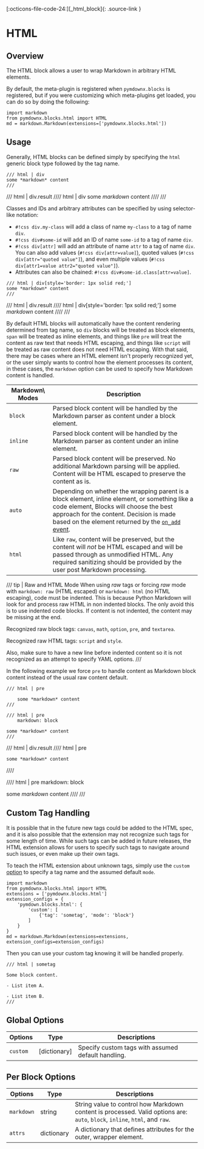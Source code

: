 [:octicons-file-code-24:][_html_block]{: .source-link }

# HTML

## Overview

The HTML block allows a user to wrap Markdown in arbitrary HTML elements.

By default, the meta-plugin is registered when `pymdownx.blocks` is registered, but if you were customizing which
meta-plugins get loaded, you can do so by doing the following:

```py3
import markdown
from pymdownx.blocks.html import HTML
md = markdown.Markdown(extensions=['pymdownx.blocks.html'])
```

## Usage

Generally, HTML blocks can be defined simply by specifying the `html` generic block type followed by the tag name.

```text title="HTML"
/// html | div
some *markdown* content
///
```

/// html | div.result
//// html | div
some *markdown* content
////
///

Classes and IDs and arbitrary attributes can be specified by using selector-like notation:

- `#!css div.my-class` will add a class of name `my-class` to a tag of name `div`.
- `#!css div#some-id` will add an ID of name `some-id` to a tag of name `div`.
- `#!css div[attr]` will add an attribute of name `attr` to a tag of name `div`. You can also add values
  (`#!css div[attr=value]`),
  quoted values (`#!css div[attr="quoted value"]`), and even multiple values (`#!css div[attr1=value attr2="quoted value"]`).
- Attributes can also be chained: `#!css div#some-id.class[attr=value]`.

```text title="HTML"
/// html | div[style='border: 1px solid red;']
some *markdown* content
///
```

/// html | div.result
//// html | div[style='border: 1px solid red;']
some *markdown* content
////
///

By default HTML blocks will automatically have the content rendering determined from tag name, so `div` blocks will be
treated as block elements, `span` will be treated as inline elements, and things like `pre` will treat the content as
raw text that needs HTML escaping, and things like `script` will be treated as raw content does not need HTML escaping.
With that said, there may be cases where an HTML element isn't properly recognized yet, or the user simply wants to
control how the element processes its content, in these cases, the `markdown` option can be used to specify how Markdown
content is handled.

Markdown\ Modes | Description
--------------- | -----------
`block`         | Parsed block content will be handled by the Markdown parser as content under a block element.
`inline`        | Parsed block content will be handled by the Markdown parser as content under an inline element.
`raw`           | Parsed block content will be preserved. No additional Markdown parsing will be applied. Content will be HTML escaped to preserve the content as is.
`auto`          | Depending on whether the wrapping parent is a block element, inline element, or something like a code element, Blocks will choose the best approach for the content. Decision is made based on the element returned by the [`on_add` event](../api.md#on_add-event).
`html`          | Like `raw`, content will be preserved, but the content will _not_ be HTML escaped and will be passed through as unmodified HTML. Any required sanitizing should be provided by the user post Markdown processing.

/// tip | Raw and HTML Mode
When using _raw_ tags or forcing _raw_ mode with `markdown: raw` (HTML escaped) or `markdown: html` (no HTML escaping),
code must be indented. This is because Python Markdown will look for and process raw HTML in non indented blocks. The
only avoid this is to use indented code blocks. If content is not indented, the content may be missing at the end.

Recognized raw block tags: `canvas`, `math`, `option`, `pre`, and `textarea`.

Recognized raw HTML tags: `script` and `style`.

Also, make sure to have a new line before indented content so it is not recognized as an attempt to specify YAML
options.
///

In the following example we force `pre` to handle content as Markdown block content instead of the usual raw content
default.

```text title="Pre as Block"
/// html | pre

    some *markdown* content
///

/// html | pre
    markdown: block

some *markdown* content
///
```

/// html | div.result
//// html | pre

    some *markdown* content
////

//// html | pre
    markdown: block

some *markdown* content
////
///

## Custom Tag Handling

It is possible that in the future new tags could be added to the HTML spec, and it is also possible that the extension
may not recognize such tags for some length of time. While such tags can be added in future releases, the HTML extension
allows for users to specify such tags to navigate around such issues, or even make up their own tags.

To teach the HTML extension about unknown tags, simply use the `custom` [option](#global-options) to specify a tag name
and the assumed default `mode`.

```py3
import markdown
from pymdownx.blocks.html import HTML
extensions = ['pymdownx.blocks.html']
extension_configs = {
    'pymdown.blocks.html': {
        'custom': [
            {'tag': 'sometag', 'mode': 'block'}
        ]
    }
}
md = markdown.Markdown(extensions=extensions, extension_configs=extension_configs)
```

Then you can use your custom tag knowing it will be handled properly.

```
/// html | sometag

Some block content.

- List item A.

- List item B.
///

```

## Global Options

Options  | Type            | Descriptions
-------- | --------------- | ------------
`custom` | \[dictionary\] | Specify custom tags with assumed default handling.

## Per Block Options

Options      | Type       | Descriptions
------------ | ---------- | ------------
`markdown`   | string     | String value to control how Markdown content is processed. Valid options are: `auto`, `block`, `inline`, `html`, and `raw`.
`attrs`      | dictionary | A dictionary that defines attributes for the outer, wrapper element.

